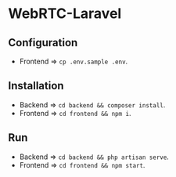 # WebRTC-Laravel

## Configuration

-   Frontend => `cp .env.sample .env`.

## Installation

-   Backend => `cd backend && composer install`.
-   Frontend => `cd frontend && npm i`.

## Run

-   Backend => `cd backend && php artisan serve`.
-   Frontend => `cd frontend && npm start`.
